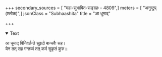 +++
secondary_sources = [ "महा-सुभाषित-सङ्ग्रहः - 4809",]
meters = [ "अनुष्टुप् (श्लोक)",]
jsonClass = "Subhaashita"
title = "आ धूमाद्"

+++

<details open><summary>Text</summary>

आ धूमाद् विनिवर्तन्ते सुहृदो बान्धवैः सह।  
येन तत् सह गन्तव्यं तत् कर्म सुकृतं कुरु॥
</details>
